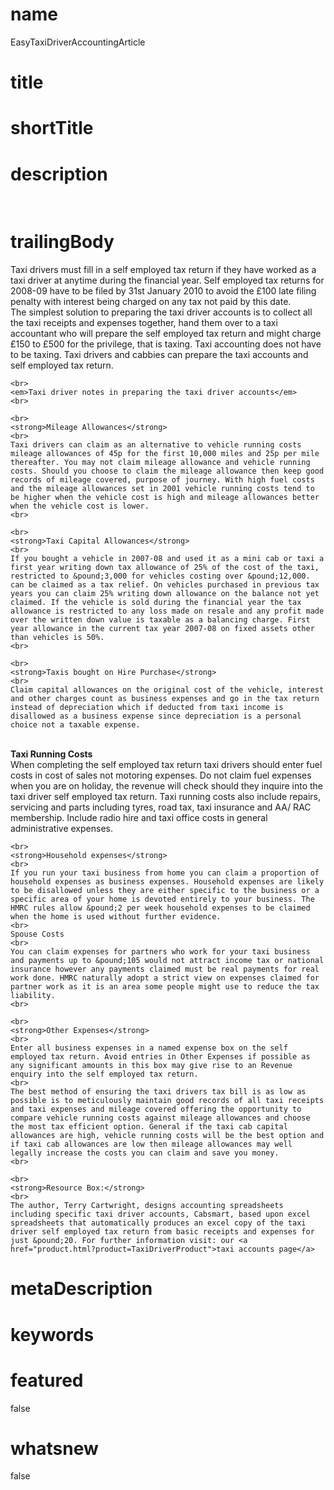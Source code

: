 # name
EasyTaxiDriverAccountingArticle

# title
 

# shortTitle
 

# description
&nbsp;

# trailingBody
<p>
    Taxi drivers must fill in a self employed tax return if they have worked as a taxi driver at anytime during the financial year. Self employed tax returns for 2008-09 have to be filed by 31st January 2010 to avoid the &pound;100 late filing penalty with interest being charged on any tax not paid by this date.
    <br>
    The simplest solution to preparing the taxi driver accounts is to collect all the taxi receipts and expenses together, hand them over to a taxi accountant who will prepare the self employed tax return and might charge &pound;150 to &pound;500 for the privilege, that is taxing. Taxi accounting does not have to be taxing. Taxi drivers and cabbies can prepare the taxi accounts and self employed tax return.
    <br>
     
    <br>
    <em>Taxi driver notes in preparing the taxi driver accounts</em>
    <br>
     
    <br>
    <strong>Mileage Allowances</strong>
    <br>
    Taxi drivers can claim as an alternative to vehicle running costs mileage allowances of 45p for the first 10,000 miles and 25p per mile thereafter. You may not claim mileage allowance and vehicle running costs. Should you choose to claim the mileage allowance then keep good records of mileage covered, purpose of journey. With high fuel costs and the mileage allowances set in 2001 vehicle running costs tend to be higher when the vehicle cost is high and mileage allowances better when the vehicle cost is lower.
    <br>
     
    <br>
    <strong>Taxi Capital Allowances</strong>
    <br>
    If you bought a vehicle in 2007-08 and used it as a mini cab or taxi a first year writing down tax allowance of 25% of the cost of the taxi, restricted to &pound;3,000 for vehicles costing over &pound;12,000. can be claimed as a tax relief. On vehicles purchased in previous tax years you can claim 25% writing down allowance on the balance not yet claimed. If the vehicle is sold during the financial year the tax allowance is restricted to any loss made on resale and any profit made over the written down value is taxable as a balancing charge. First year allowance in the current tax year 2007-08 on fixed assets other than vehicles is 50%.
    <br>
     
    <br>
    <strong>Taxis bought on Hire Purchase</strong>
    <br>
    Claim capital allowances on the original cost of the vehicle, interest and other charges count as business expenses and go in the tax return instead of depreciation which if deducted from taxi income is disallowed as a business expense since depreciation is a personal choice not a taxable expense.
</p>
<p>
    <br>
    <strong>Taxi Running Costs</strong>
    <br>
    When completing the self employed tax return taxi drivers should enter fuel costs in cost of sales not motoring expenses. Do not claim fuel expenses when you are on holiday, the revenue will check should they inquire into the taxi driver self employed tax return. Taxi running costs also include repairs, servicing and parts including tyres, road tax, taxi insurance and AA/ RAC membership. Include radio hire and taxi office costs in general administrative expenses.
    <br>
     
    <br>
    <strong>Household expenses</strong>
    <br>
    If you run your taxi business from home you can claim a proportion of household expenses as business expenses. Household expenses are likely to be disallowed unless they are either specific to the business or a specific area of your home is devoted entirely to your business. The HMRC rules allow &pound;2 per week household expenses to be claimed when the home is used without further evidence.
    <br>
    Spouse Costs
    <br>
    You can claim expenses for partners who work for your taxi business and payments up to &pound;105 would not attract income tax or national insurance however any payments claimed must be real payments for real work done. HMRC naturally adopt a strict view on expenses claimed for partner work as it is an area some people might use to reduce the tax liability.
    <br>
     
    <br>
    <strong>Other Expenses</strong>
    <br>
    Enter all business expenses in a named expense box on the self employed tax return. Avoid entries in Other Expenses if possible as any significant amounts in this box may give rise to an Revenue enquiry into the self employed tax return.
    <br>
    The best method of ensuring the taxi drivers tax bill is as low as possible is to meticulously maintain good records of all taxi receipts and taxi expenses and mileage covered offering the opportunity to compare vehicle running costs against mileage allowances and choose the most tax efficient option. General if the taxi cab capital allowances are high, vehicle running costs will be the best option and if taxi cab allowances are low then mileage allowances may well legally increase the costs you can claim and save you money.
    <br>
     
    <br>
    <strong>Resource Box:</strong>
    <br>
    The author, Terry Cartwright, designs accounting spreadsheets including specific taxi driver accounts, Cabsmart, based upon excel spreadsheets that automatically produces an excel copy of the taxi driver self employed tax return from basic receipts and expenses for just &pound;20. For further information visit: our <a href="product.html?product=TaxiDriverProduct">taxi accounts page</a>
</p>


# metaDescription
 

# keywords
 

# featured
false

# whatsnew
false
